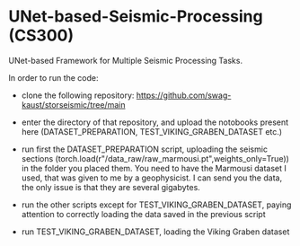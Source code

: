 # UNet-based-Seismic-Processing (CS300)
UNet-based Framework for Multiple Seismic Processing Tasks.

In order to run the code:

- clone the following repository: https://github.com/swag-kaust/storseismic/tree/main

- enter the directory of that repository, and upload the notobooks present here (DATASET_PREPARATION, TEST_VIKING_GRABEN_DATASET etc.)

- run first the DATASET_PREPARATION script, uploading the seismic sections (torch.load(r"/data_raw/raw_marmousi.pt",weights_only=True)) in the folder you placed them. You need to have the Marmousi dataset I used, that was given to me by a geophysicist. I can send you the data, the only issue is that they are several gigabytes.

- run the other scripts except for TEST_VIKING_GRABEN_DATASET, paying attention to correctly loading the data saved in the previous script

- run TEST_VIKING_GRABEN_DATASET, loading the Viking Graben dataset
